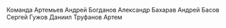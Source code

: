 Команда 
Артемьев Андрей
Богданов Александр
Бахарав Андрей
Басов Сергей
Гужов Даниил
Труфанов Артем
